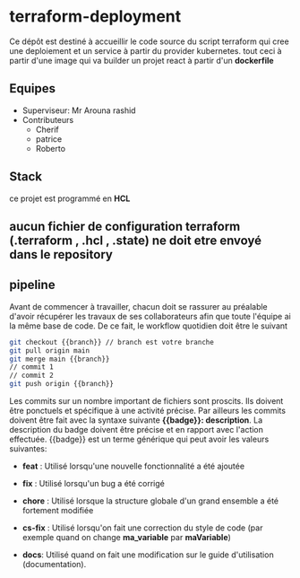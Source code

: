# terraform-deployment
Ce dépôt est destiné à accueillir le code source du script terraform qui cree une deploiement et un service à partir du provider kubernetes. tout ceci à partir d'une image qui va builder un projet react à partir d'un **dockerfile**

## Equipes
* Superviseur: Mr Arouna rashid
* Contributeurs
    * Cherif
    * patrice
	* Roberto
   
## Stack
ce projet est programmé en **HCL** 

## aucun fichier de configuration terraform (.terraform , .hcl , .state) ne doit etre envoyé dans le repository

## pipeline
Avant de commencer à travailler, chacun doit se rassurer au préalable d'avoir récupérer les travaux de ses collaborateurs afin que toute l'équipe ai la même base de code. De ce fait, le workflow quotidien doit être le suivant
```bash
git checkout {{branch}} // branch est votre branche
git pull origin main
git merge main {{branch}}
// commit 1
// commit 2
git push origin {{branch}}
``````
 
  Les commits sur un nombre important de fichiers sont proscits. Ils doivent être ponctuels et spécifique à une activité précise. Par ailleurs les commits doivent être fait avec la syntaxe suivante **{{badge}}: description**. La description du badge doivent être précise et en rapport avec l'action effectuée. {{badge}} est un terme générique qui peut avoir les valeurs suivantes:
* **feat** : Utilisé lorsqu'une nouvelle fonctionnalité a été ajoutée
* **fix** : Utilisé lorsqu\'un bug a été corrigé

* **chore** : Utilisé lorsque la structure globale d\'un grand ensemble a été fortement modifiée
* **cs-fix** : Utilisé lorsqu\'on fait une correction du style de code (par exemple quand on change **ma_variable** par **maVariable**)
* **docs**: Utilisé quand on fait une modification sur le guide d'utilisation (documentation).
